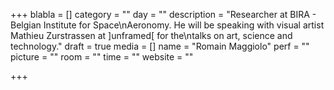 +++
blabla = []
category = ""
day = ""
description = "Researcher at BIRA - Belgian Institute for Space\nAeronomy. He will be speaking with visual artist Mathieu Zurstrassen at ]unframed[ for the\ntalks on art, science and technology."
draft = true
media = []
name = "Romain Maggiolo"
perf = ""
picture = ""
room = ""
time = ""
website = ""

+++
